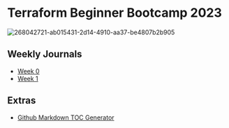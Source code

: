 # Terraform Beginner Bootcamp 2023

![268042721-ab015431-2d14-4910-aa37-be4807b2b905](https://github.com/JohnBreth/terraform-beginner-bootcamp-2023/assets/90277861/613755e2-e286-418f-85bb-48582013ad6a)


## Weekly Journals
- [Week 0](/journal/week0.md)
- [Week 1](/journal/week1.md)

## Extras
- [Github Markdown TOC Generator](https://ecotrust-canada.github.io/markdown-toc/)

